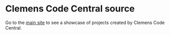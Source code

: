 # Clemens Code Central source
Go to the [main site](https://clemenscodecentral.github.io) to see a showcase
of projects created by Clemens Code Central. 